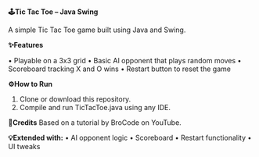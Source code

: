 **🕹️Tic Tac Toe – Java Swing**

A simple Tic Tac Toe game built using Java and Swing.

**✨Features**

•	Playable on a 3x3 grid
•	Basic AI opponent that plays random moves
•	Scoreboard tracking X and O wins
•	Restart button to reset the game

**⚙️How to Run**
1.	Clone or download this repository.
2.	Compile and run TicTacToe.java using any IDE.

**🔗Credits**
Based on a tutorial by BroCode on YouTube.

**💡Extended with:**
•	AI opponent logic
•	Scoreboard
•	Restart functionality
•	UI tweaks

